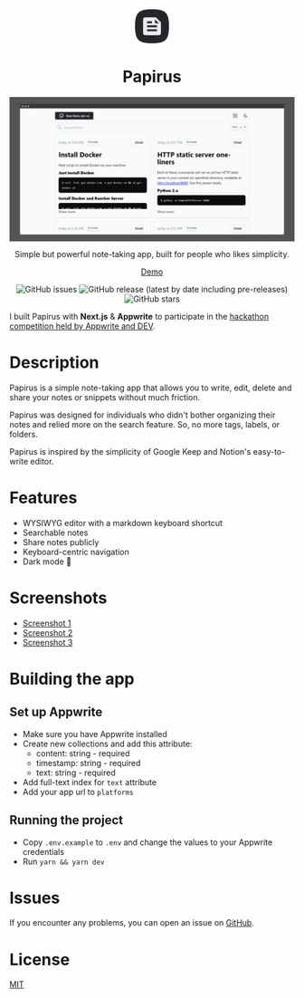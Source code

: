 <div align="center">
  <img alt="papirus logo" width=60 src="assets/logo.webp">
  <h1 align="center">Papirus</h1>
</div>
<img align="center" alt="papirus dashboard" src="assets/cover.webp">
<p align="center">Simple but powerful note-taking app, built for people who likes simplicity.</p>
<p>
  <div align="center">
    <a href="https://papirus.wastu.dev">Demo</a>
  </div>
</P>
<p align="center">
  <img alt="GitHub issues" src="https://img.shields.io/github/issues/bagaswastu/papirus">
  <img alt="GitHub release (latest by date including pre-releases)" src="https://img.shields.io/github/v/release/bagaswastu/papirus?include_prereleases">
  <img alt="GitHub stars" src="https://img.shields.io/github/stars/bagaswastu/papirus">
</p>

I built Papirus with **Next.js** & **Appwrite** to participate in the [hackathon competition held by Appwrite and DEV](https://dev.to/devteam/announcing-the-appwrite-hackathon-on-dev-1oc0).

# Description

Papirus is a simple note-taking app that allows you to write, edit, delete and share your notes or snippets without much friction.

Papirus was designed for individuals who didn't bother organizing their notes and relied more on the search feature. So, no more tags, labels, or folders.

Papirus is inspired by the simplicity of Google Keep and Notion's easy-to-write editor.

# Features

- WYSIWYG editor with a markdown keyboard shortcut
- Searchable notes
- Share notes publicly
- Keyboard-centric navigation
- Dark mode 🌙

# Screenshots

- [Screenshot 1](assets/screenshot1.webp)
- [Screenshot 2](assets/screenshot2.webp)
- [Screenshot 3](assets/screenshot3.webp)

# Building the app

## Set up Appwrite

- Make sure you have Appwrite installed
- Create new collections and add this attribute:
  - content: string - required
  - timestamp: string - required
  - text: string - required
- Add full-text index for `text` attribute
- Add your app url to `platforms`

## Running the project

- Copy `.env.example` to `.env` and change the values to your Appwrite credentials
- Run `yarn && yarn dev`

# Issues

If you encounter any problems, you can open an issue on [GitHub](https://github.com/bagaswastu/papirus/issues).

# License

[MIT](LICENSE.md)
